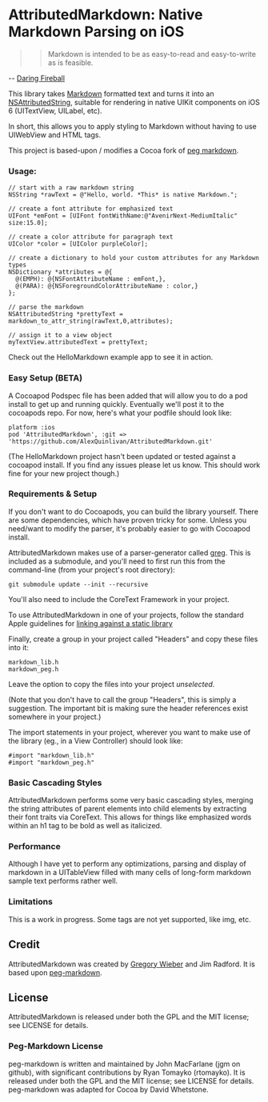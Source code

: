 AttributedMarkdown: Native Markdown Parsing on iOS
==================================================

>> Markdown is intended to be as easy-to-read and easy-to-write as is feasible.

-- [Daring Fireball](http://daringfireball.net/projects/markdown/)

This library takes [Markdown](http://daringfireball.net/projects/markdown/) formatted text and turns it into an [NSAttributedString](https://developer.apple.com/library/mac/#documentation/Cocoa/Reference/Foundation/Classes/NSAttributedString_Class/Reference/Reference.html), suitable for rendering in native UIKit components on iOS 6 (UITextView, UILabel, etc). 

In short, this allows you to apply styling to Markdown without having to use UIWebView and HTML tags.

This project is based-upon / modifies a Cocoa fork of [peg markdown](https://github.com/humblehacker/peg-markdown/). 

### Usage:

    // start with a raw markdown string
    NSString *rawText = @"Hello, world. *This* is native Markdown.";

    // create a font attribute for emphasized text
    UIFont *emFont = [UIFont fontWithName:@"AvenirNext-MediumItalic" size:15.0];
    
    // create a color attribute for paragraph text
    UIColor *color = [UIColor purpleColor];

    // create a dictionary to hold your custom attributes for any Markdown types
    NSDictionary *attributes = @{
      @(EMPH): @{NSFontAttributeName : emFont,},
      @(PARA): @{NSForegroundColorAttributeName : color,}
    };
   
    // parse the markdown
    NSAttributedString *prettyText = markdown_to_attr_string(rawText,0,attributes);

    // assign it to a view object
    myTextView.attributedText = prettyText;



Check out the HelloMarkdown example app to see it in action.
     
### Easy Setup (BETA)

A Cocoapod Podspec file has been added that will allow you to do a pod install to get up and running quickly. Eventually we'll post it to the cocoapods repo. For now, here's what your podfile should look like:

    platform :ios
    pod 'AttributedMarkdown', :git => 'https://github.com/AlexQuinlivan/AttributedMarkdown.git'
    
(The HelloMarkdown project hasn't been updated or tested against a cocoapod install. If you find any issues please let us know. This should work fine for your new project though.) 

### Requirements & Setup

If you don't want to do Cocoapods, you can build the library yourself. There are some dependencies, which have proven tricky for some. Unless you need/want to modify the parser, it's probably easier to go with Cocoapod install. 

AttributedMarkdown makes use of a parser-generator called [greg](https://github.com/nddrylliog/greg). This is included 
as a submodule, and you'll need to first run this from the command-line (from your project's root directory): 

    git submodule update --init --recursive
    
You'll also need to include the CoreText Framework in your project.
    
To use AttributedMarkdown in one of your projects, follow the standard Apple guidelines for 
[linking against a static library](http://developer.apple.com/library/ios/#technotes/iOSStaticLibraries/Articles/configuration.html#/apple_ref/doc/uid/TP40012554-CH3-SW2)

Finally, create a group in your project called "Headers" and copy these files into it: 

    markdown_lib.h
    markdown_peg.h 

Leave the option to copy the files into your project _unselected_. 

(Note that you don't have to call the group "Headers", this is simply a suggestion. The important bit is making sure the header references exist somewhere in your project.)

The import statements in your project, wherever you want to make use of the library (eg., in a View Controller) should look like:

    #import "markdown_lib.h"
    #import "markdown_peg.h"

### Basic Cascading Styles

AttributedMarkdown performs some very basic cascading styles, merging the string attributes of parent elements into child elements by extracting their font traits via CoreText. This allows for things like emphasized words within an h1 tag to be bold as well as italicized.  

### Performance

Although I have yet to perform any optimizations, parsing and display of markdown in a UITableView filled with many cells of long-form markdown sample text performs rather well. 

### Limitations

This is a work in progress. Some tags are not yet supported, like img, etc. 

## Credit

AttributedMarkdown was created by [Gregory Wieber](http://gregorywieber.com) and Jim Radford. It is based upon
[peg-markdown](https://github.com/jgm/peg-markdown).

## License

AttributedMarkdown is released under both the GPL and the MIT license; see LICENSE for details. 

### Peg-Markdown License

peg-markdown is written and maintained by John MacFarlane (jgm on github), with significant contributions by Ryan Tomayko (rtomayko). It is released under both the GPL and the MIT license; see LICENSE for details. peg-markdown was adapted for Cocoa by David Whetstone.
